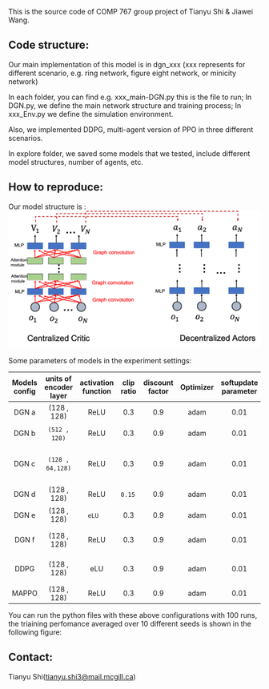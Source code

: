 This is the source code of COMP 767 group project of Tianyu Shi & Jiawei Wang.


## Code structure:

Our main implementation of this model is in dgn_xxx (xxx represents for different scenario, e.g. ring network, figure eight network, or minicity network)

In each folder, you can find e.g. xxx_main-DGN.py this is the file to run; 
In DGN.py, we define the main network structure and training process; 
In xxx_Env.py we define the simulation environment. 

Also, we implemented DDPG, multi-agent version of PPO in three different scenarios.

In explore folder, we saved some models that we tested, include different model structures, number of agents, etc.

## How to reproduce:

Our model structure is :
![我的新浪微博](figure/strucutre.png "我的新浪微博")


Some parameters of models in the experiment settings:


| Models config    | units of encoder layer    | activation function | clip ratio   | discount factor | Optimizer | softupdate parameter | learning rate|max returns|
| :----------------: | :---------: | :-------------: | :-----: | :---------: | :-------------: | :------------: | :-----:|:---:|
|   DGN  a | (128 , 128) | ReLU         | 0.3 | 0.9      | adam         | 0.01    |（1e-4 , 1e-4)|`2982.97`|
| DGN  b  | `(512 , 128)` | ReLU        | 0.3 | 0.9    | adam      | 0.01       |（1e-4 , 1e-4)|2956.09|
| DGN  c  |`(128 , 64,128)` | ReLU        | 0.3| 0.9     | adam       | 0.01   |（1e-4 , 1e-4)（1e-4 , 1e-4)|2900.04|
| DGN  d  | (128 , 128) | ReLU        | `0.15 `| 0.9    | adam      |0.01    | （1e-4 , 1e-4)|2972.85|
| DGN  e  | (128 , 128) | `eLU  `       | 0.3 | 0.9      | adam       | 0.01    | （1e-4 , 1e-4)|2900.04|
| DGN  f  | (128 , 128)| ReLU         | 0.3 | 0.9      | adam       | 0.01    |`  （2.5e-4 , 1e-4)`  |2898.77|
| DDPG   | (128 , 128) | eLU         | 0.3 | 0.9     | adam        | 0.01    |（2.5e-4 , 1e-4)|2660.89|
| MAPPO   | (128 , 128) | ReLU         | 0.3 | 0.9     | adam        | 0.01    |1e-4 , 1e-4)|2975.76|

You can run the python files with these above configurations with 100 runs, the triaining perfomance averaged over 10 different seeds is shown in the following figure:





## Contact:
Tianyu Shi(tianyu.shi3@mail.mcgill.ca) 

